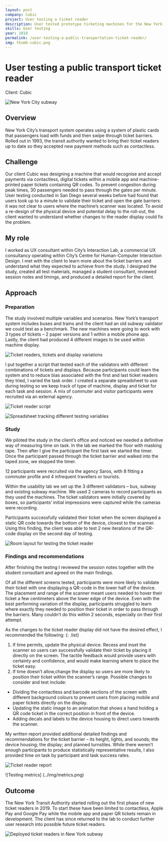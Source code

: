 ```yaml
---
layout: post
company: Cubic
project: User testing a ticket reader
description: User tested prototype ticketing machines for the New York Transit Authority. Designed and facilitated the study.
skills: User testing
year: 2018
permalink: /user-testing-a-public-transportation-ticket-reader/
img: thumb-cubic.png
---
```

# User testing a public transport ticket reader #

Client: Cubic

![New York City subway](../img/nycitymetro.png)

## Overview ##

New York City’s transport system operates using a system of plastic cards that passengers load with funds and then swipe through ticket barriers. Rolled out in 1993, the transit authority wanted to bring their ticket readers up to date so they accepted new payment methods such as contactless.

## Challenge ##

Our client Cubic was designing a machine that would recognise and accept payments via contactless, digital tickets within a mobile app and machine-printed paper tickets containing QR codes. To prevent congestion during peak times, 30 passengers needed to pass through the gates per minute. User testing conducted in San Diego several weeks before had found that users took up to a minute to validate their ticket and open the gate barriers: it was not clear to users where the machine’s scanner was located. To avoid a re-design of the physical device and potential delay to the roll-out, the client wanted to understand whether changes to the reader display could fix the problem. 

## My role ##

I worked as UX consultant within City’s Interaction Lab, a commercial UX consultancy operating within City’s Centre for Human-Computer Interaction Design. I met with the client to learn more about the ticket barriers and understand what they expected to achieve from the study. I designed the study, created all test materials, managed a student consultant, reviewed session notes and timings, and produced a detailed report for the client.
 
## Approach ##

### Preparation ###

The study involved multiple variables and scenarios. New York’s transport system includes buses and trains and the client had an old subway validator we could test as a benchmark. The new machines were going to work with 3 types of tickets &ndash; 2 paper versions and 1 within a mobile phone app. Lastly, the client had produced 4 different images to be used within machine display.

![Ticket readers, tickets and display variations](../img/test-variables.png)

I put together a script that tested each of the validators with different combinations of tickets and displays. Because participants could learn the system and to reduce bias associated with the first and last ticket readers they tried, I varied the task order. I created a separate spreadsheet to use during testing so we keep track of type of machine, display and ticket for each task and session. A mix of commuter and visitor participants were recruited via an external agency.

![Ticket reader script](../img/ticket-reader-script.png)

![Spreadsheet tracking different testing variables](../img/task-tracker.png)

### Study ###

We piloted the study in the client’s office and noticed we needed a definitive way of measuring time on task. In the lab we marked the floor with masking tape. Then after I give the participant the first task we started the timer. Once the participant  passed through the ticket barrier and walked into the taped zone, we stopped the timer.

12 participants were recruited via the agency Saros, with 8 fitting a commuter profile and 4 infrequent travellers or tourists. 

Within the usability lab we set up the 3 different validators &ndash; bus, subway and existing subway machine. We used 2 cameras to record participants as they used the machines. The ticket validators were initially covered by boxes, so participants’ initial impressions were captured while the cameras were recording. 

Participants successfully validated their ticket when the screen displayed a static QR code towards the bottom of the device, closest to the scanner. Using this finding, the client was able to test 2 new iterations of the QR-code display on the second day of testing.  

![Room layout for testing the ticket reader](../img/set-up-ticket-reader.png)
 
### Findings and recommendations ###

After finishing the testing I reviewed the session notes together with the student consultant and agreed on the main findings. 

Of all the different screens tested, participants were more likely to validate their ticket with one displaying a QR-code in the lower half of the device. The placement and range of the scanner meant users needed to hover their ticket a few centimeters above the lower edge of the device. Even with the best performing variation of the display, participants struggled to learn where exactly they needed to position their ticket in order to pass through the barriers. Many couldn’t do this within 2 seconds, especially on their first attempt.

As the changes to the ticket reader display did not have the desired effect, I recommended the following: 
{: .list}

1.	If time permits, update the physical device. Recess and inset the scanner so users can successfully validate their ticket by placing it directly on the screen. The tactile feedback would provide users with certainty and confidence, and would make learning where to place the ticket easy. 
2.	If time doesn’t allow,change the display so users are more likely to position their ticket within the scanner’s range. Possible changes to consider and test include:
   * Dividing the contactless and barcode sections of the screen with different background colours to prevent users from placing mobile and paper tickets directly on the display. 
   * Updating the static image to an animation that shows a hand holding a QR code ticket in the correct position in front of the device. 
   * Adding decals and labels to the device housing to direct users towards the scanner.
   
My written report provided additional detailed findings and recommendations for the ticket barrier &ndash; its height, lights, and sounds; the device housing; the display; and planned turnstiles. While there weren’t enough participants to produce statistically representative results, I also provided time on task by participant and task success rates.

![Ticket reader report](../img/ticket-reader-report.png)

![Testing metrics] (../img/metrics.png)

## Outcome ##
The New York Transit Authority started rolling out the first phase of new ticket readers in 2019. To start these have been limited to contactless, Apple Pay and Google Pay while the mobile app and paper QR tickets remain in development.  The client has since returned to the lab to conduct further user research into possible future ticket readers. 

![Deployed ticket readers in New York subway](../img/deployed-ticket-readers.png)


